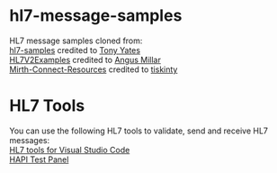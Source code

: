 # hl7-message-samples

HL7 message samples cloned from:<br />
[hl7-samples](https://github.com/tonyyates/hl7-samples) credited to [Tony Yates](https://github.com/tonyyates)<br />
[HL7V2Examples](https://github.com/angusmillar/HL7V2Examples) credited to [Angus Millar](https://github.com/angusmillar)<br />
[Mirth-Connect-Resources](https://github.com/tiskinty/Mirth-Connect-Resources/tree/master) credited to [tiskinty](https://github.com/tiskinty)<br />

# HL7 Tools
You can use the following HL7 tools to validate, send and receive HL7 messages:<br />
[HL7 tools for Visual Studio Code](https://marketplace.visualstudio.com/items?itemName=RobHolme.hl7tools)<br />
[HAPI Test Panel](https://sourceforge.net/projects/hl7api/files/hapi-testpanel/2.0.1/)

